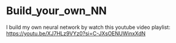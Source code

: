 # Build_your_own_NN
I build my own neural network by watch this youtube video playlist:
https://youtu.be/XJ7HLz9VYz0?si=C-JXsOENUWinxXdN
